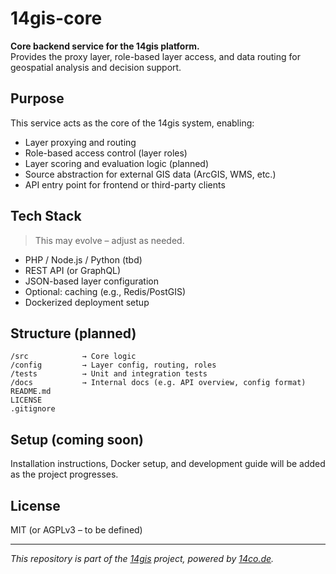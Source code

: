 # 14gis-core

**Core backend service for the 14gis platform.**  
Provides the proxy layer, role-based layer access, and data routing for geospatial analysis and decision support.

## Purpose

This service acts as the core of the 14gis system, enabling:

- Layer proxying and routing
- Role-based access control (layer roles)
- Layer scoring and evaluation logic (planned)
- Source abstraction for external GIS data (ArcGIS, WMS, etc.)
- API entry point for frontend or third-party clients

## Tech Stack

> This may evolve – adjust as needed.

- PHP / Node.js / Python (tbd)
- REST API (or GraphQL)
- JSON-based layer configuration
- Optional: caching (e.g., Redis/PostGIS)
- Dockerized deployment setup

## Structure (planned)

```
/src            → Core logic
/config         → Layer config, routing, roles
/tests          → Unit and integration tests
/docs           → Internal docs (e.g. API overview, config format)
README.md
LICENSE
.gitignore
```

## Setup (coming soon)

Installation instructions, Docker setup, and development guide will be added as the project progresses.

## License

MIT (or AGPLv3 – to be defined)

---

_This repository is part of the [14gis](https://github.com/14gis) project, powered by [14co.de](https://14co.de)._
